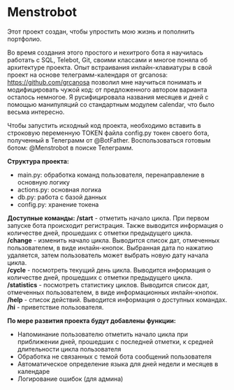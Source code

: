 # Menstrobot

Этот проект создан, чтобы упростить мою жизнь и пополнить портфолио.

Во время создания этого простого и нехитрого бота я научилась работать с SQL, Telebot, Git, своими классами и многое поняла об архитектуре проекта.
Опыт встраивания инлайн-клавиатуры в свой проект на основе телеграмм-календаря от grcanosa: https://github.com/grcanosa позволил мне научиться понимать и модифицировать чужой код:
от предложенного автором варианта осталось немногое. Я русифицировала названия месяцев и дней с помощью манипуляций со стандартным модулем calendar, что было весьма интересно.


Чтобы запустить исходный код проекта, необходимо вставить в строковую переменную TOKEN файла config.py токен своего бота, полученный в Телеграмм от @BotFather.
Воспользоваться готовым ботом: @Menstrobot в поиске Телеграмм.  

**Структура проекта:**  
- main.py: обработка команд пользователя, перенаправление в основную логику  
- actions.py: основная логика  
- db.py: работа с базой данных  
- config.py: хранение токена  


**Доступные команды:**
**/start** - отметить начало цикла. При первом запуске бота происходит регистрация. Также выводится информация о количестве дней, прошедших с отметки предыдущего цикла.  
**/change** - изменить начало цикла. Выводится список дат, отмеченных пользователем, в виде инлайн-кнопок. Выбранная дата по нажатию удаляется, затем пользователь может выбрать новую дату начала цикла.  
**/cycle** - посмотреть текущий день цикла. Выводится информация о количестве дней, прошедших с отметки предыдущего цикла.  
**/statistics** - посмотреть статистику циклов. Выводится список дат, отмеченных пользователем, в виде информационных инлайн-кнопок.  
**/help** - список действий. Выводится информация о доступных командах.  
**/hi** - приветствие пользователя.  


**По мере развития проекта будут добавлены функции:**
- Напоминание пользователю отметить начало цикла при приближении дней, прошедших с последней отметки, к средней длительности цикла пользователя
- Обработка не связанных с темой бота сообщений пользователя
- Автоматическое определение языка для дней недели и месяцев в календаре
- Логирование ошибок (для админа)

